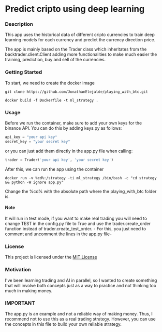 # Predict cripto using deep learning

### Description

This app uses the historical data of different cripto currencies to train deep learning models for each currency and predict
the currency direction price.

The app is mainly based on the Trader class which inheritates from the backtrader.client.Client adding more functionalities to make much easier the
training, prediction, buy and sell of the currencies.

### Getting Started

To start, we need to create the docker image
```console
git clone https://github.com/JonathanElejalde/playing_with_btc.git

docker build -f Dockerfile -t ml_strategy .
```

### Usage

Before we run the container, make sure to add your own keys for the binance API.
You can do this by adding keys.py as follows:

```python
api_key = "your api key"
secret_key = "your secret key"
```

or you can just add them directly in the app.py file when calling:

```python
trader = Trader('your api key', 'your secret key')
```

After this, we can run the app using the container
```console
docker run -v %cd%:/strategy -ti ml_strategy /bin/bash -c "cd strategy && python -W ignore app.py"
```
Change the %cd% with the absolute path where the playing_with_btc folder is.

#### Note

It will run in test mode, if you want to make real trading you will need to change TEST in the config.py file to True and 
use the trader.create_order function instead of trader.create_test_order. - For this, you just need to comment and uncomment the lines
in the app.py file-

### License

This project is licensed under the [MIT License](https://github.com/this/project/blob/master/LICENSE)

### Motivation

I've been learning trading and AI in parallel, so I wanted to create something that will involve both concepts just as a way to practice and not
thinking too much in making money.

### IMPORTANT

The app.py is an example and not a reliable way of making money. Thus, I recommend not to use this as a real trading strategy. However, 
you can use the concepts in this file to build your own reliable strategy.
